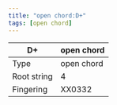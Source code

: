 ```yaml
---
title: "open chord:D+"
tags: [open chord]
---
```


|D+|open chord|
|---|---|
|Type|open chord|
|Root string|4|
|Fingering|XX0332|

